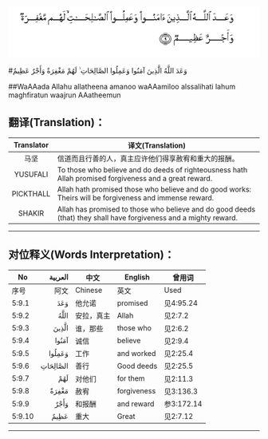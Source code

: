 ![005:009](images/005_009.gif)

#وَعَدَ اللَّهُ الَّذِينَ آمَنُوا وَعَمِلُوا الصَّالِحَاتِ ۙ لَهُمْ مَغْفِرَةٌ وَأَجْرٌ عَظِيمٌ 

##WaAAada Allahu allatheena amanoo waAAamiloo alssalihati lahum maghfiratun waajrun AAatheemun 

## 翻译(Translation)：

| Translator | 译文(Translation)                                            |
| :--------: | ------------------------------------------------------------ |
|    马坚    | 信道而且行善的人，真主应许他们得享赦宥和重大的报酬。         |
|  YUSUFALI  | To those who believe and do deeds of righteousness hath Allah promised forgiveness and a great reward. |
| PICKTHALL  | Allah hath promised those who believe and do good works: Theirs will be forgiveness and immense reward. |
|   SHAKIR   | Allah has promised to those who believe and do good deeds (that) they shall have forgiveness and a mighty reward. |

---

## 对位释义(Words Interpretation)：

| No   | العربية | 中文    | English | 曾用词 |
| ---- | ------: | ------- | ------- | ------ |
| 序号 |    阿文 | Chinese | 英文    | Used   |
| 5:9.1  | وَعَدَ      | 他允诺     | promised    | 见4:95.24  |
| 5:9.2  | اللَّهُ     | 安拉，真主 | Allah       | 见2:7.2 |
| 5:9.3  | الَّذِينَ    | 谁，那些   | those who   | 见2:6.2    |
| 5:9.4  | آمَنُوا    | 诚信       | believe     | 见2:9.4    |
| 5:9.5  | وَعَمِلُوا   | 工作       | and worked  | 见2:25.4   |
| 5:9.6  | الصَّالِحَاتِ | 善行       | Good deeds  | 见2:25.5   |
| 5:9.7  | لَهُمْ      | 对他们     | for them    | 见2:11.3   |
| 5:9.8  | مَغْفِرَةٌ    | 赦宥       | forgiveness | 见3:136.3  |
| 5:9.9  | وَأَجْرٌ     | 和报酬     | and reward  | 参3:172.14 |
| 5:9.10 | عَظِيمٌ     | 重大       | Great       | 见2:7.12   |

---
